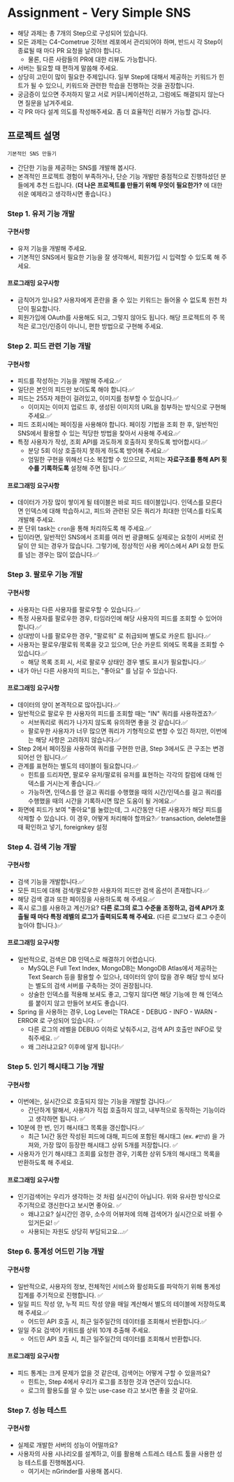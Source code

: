 # Assignment - Very Simple SNS

- 해당 과제는 총 7개의 Step으로 구성되어 있습니다.
- 모든 과제는 C4-Cometrue 깃허브 레포에서 관리되어야 하며, 반드시 각 Step이 종료될 때 마다 PR 요청을 날려야 합니다.
    - 물론, 다른 사람들의 PR에 대한 리뷰도 가능합니다.
- 서버는 필요할 때 편하게 말씀해 주세요.
- 상당히 고민이 많이 필요한 주제입니다. 일부 Step에 대해서 제공하는 키워드가 힌트가 될 수 있으니, 키워드와 관련한 학습을 진행하는 것을 권장합니다.
- 궁금증이 있으면 주저하지 말고 서로 커뮤니케이션하고, 그럼에도 해결되지 않는다면 질문을 남겨주세요.
- 각 PR 마다 설계 의도를 작성해주세요. 좀 더 효율적인 리뷰가 가능할 겁니다.

## 프로젝트 설명

`기본적인 SNS 만들기`

- 간단한 기능을 제공하는 SNS를 개발해 봅시다.
- 본격적인 프로젝트 경험이 부족하거나, 단순 기능 개발만 중점적으로 진행하셨던 분들에게 추천 드립니다. (**더 나은 프로젝트를 만들기 위해 무엇이 필요한가?** 에 대한 쉬운 예제라고 생각하시면 좋습니다.)

### Step 1. 유저 기능 개발

#### 구현사항

- 유저 기능을 개발해 주세요.
- 기본적인 SNS에서 필요한 기능을 잘 생각해서, 회원가입 시 입력할 수 있도록 해 주세요.

#### 프로그래밍 요구사항

- 금칙어가 있나요? 사용자에게 혼란을 줄 수 있는 키워드는 들어올 수 없도록 원천 차단이 필요합니다.
- 회원가입에 OAuth를 사용해도 되고, 그렇지 않아도 됩니다. 해당 프로젝트의 주 목적은 로그인/인증이 아니니, 편한 방법으로 구현해 주세요.

### Step 2. 피드 관련 기능 개발

#### 구현사항

- 피드를 작성하는 기능을 개발해 주세요.✅
- 일단은 본인의 피드만 보이도록 해야 합니다.✅
- 피드는 255자 제한이 걸려있고, 이미지를 첨부할 수 있습니다.✅
    - 이미지는 이미지 업로드 후, 생성된 이미지의 URL을 첨부하는 방식으로 구현해 주세요.✅
- 피드 조회시에는 페이징을 사용해야 합니다. 페이징 기법을 조회 한 후, 일반적인 SNS에서 활용할 수 있는 적당한 방법을 찾아서 사용해 주세요.✅
- 특정 사용자가 작성, 조회 API를 과도하게 호출하지 못하도록 방어합시다.✅
    - 분당 5회 이상 호출하지 못하게 하도록 방어해 주세요.✅
    - 엄밀한 구현을 위해선 다소 복잡할 수 있으므로, 저희는 **자료구조를 통해 API 횟수를 기록하도록** 설정해 주면 됩니다.✅

#### 프로그래밍 요구사항

- 데이터가 가장 많이 쌓이게 될 테이블은 바로 피드 테이블입니다. 인덱스를 모른다면 인덱스에 대해 학습하시고, 피드와 관련된 모든 쿼리가 최대한 인덱스를 타도록 개발해 주세요.
- 분 단위 task는 `cron`을 통해 처리하도록 해 주세요.✅
- 팁이라면, 일반적인 SNS에서 조회를 여러 번 광클해도 실제로는 요청이 서버로 전달이 안 되는 경우가 많습니다. 그렇기에, 정상적인 사용 케이스에서 API 요청 한도를 넘는 경우는 많이 없습니다.✅

### Step 3. 팔로우 기능 개발

#### 구현사항

- 사용자는 다른 사용자를 팔로우할 수 있습니다.✅
- 특정 사용자를 팔로우한 경우, 타임라인에 해당 사용자의 피드를 조회할 수 있어야 합니다.✅
- 상대방이 나를 팔로우한 경우, "팔로워" 로 취급되며 별도로 카운트 됩니다.✅
- 사용자는 팔로우/팔로워 목록을 갖고 있으며, 단순 카운트 외에도 목록을 조회할 수 있습니다.✅
    - 해당 목록 조회 시, 서로 팔로우 상태인 경우 별도 표시가 필요합니다.✅
- 내가 아닌 다른 사용자의 피드는, "좋아요" 를 남길 수 있습니다.

#### 프로그래밍 요구사항

- 데이터의 양이 본격적으로 많아집니다.✅
- 일반적으로 팔로우 한 사용자의 피드를 조회할 때는 "IN" 쿼리를 사용하겠죠?✅
    - 서브쿼리로 쿼리가 나가지 않도록 유의하면 좋을 것 같습니다.✅
    - 팔로우한 사용자가 너무 많으면 쿼리가 기형적으로 변할 수 있긴 하지만, 이번에는 해당 사항은 고려하지 않습니다.✅
- Step 2에서 페이징을 사용하여 쿼리를 구현한 만큼, Step 3에서도 큰 구조는 변경되어선 안 됩니다.✅
- 관계를 표현하는 별도의 테이블이 필요합니다.✅
    - 힌트를 드리자면, 팔로우 유저/팔로워 유저를 표현하는 각각의 칼럼에 대해 인덱스를 거시는게 좋습니다.✅
    - 가능하면, 인덱스를 안 걸고 쿼리를 수행했을 때의 시간/인덱스를 걸고 쿼리를 수행했을 때의 시간을 기록하시면 많은 도움이 될 거에요.✅
- 화면에 피드가 보여 "좋아요"를 눌렀는데, 그 시간동안 다른 사용자가 해당 피드를 삭제할 수 있습니다. 이 경우, 어떻게 처리해야 할까요?✅ transaction, delete했을 때 확인하고 넣기,
  foreignkey 설정

### Step 4. 검색 기능 개발

#### 구현사항

- 검색 기능을 개발합니다.✅
- 모든 피드에 대해 검색/팔로우한 사용자의 피드만 검색 옵션이 존재합니다.✅
- 해당 검색 결과 또한 페이징을 사용하도록 해 주세요.✅
- 혹시 로그를 사용하고 계신가요? **다른 로그의 로그 수준을 조정하고, 검색 API가 호출될 때 마다 특정 레벨의 로그가 출력되도록 해 주세요.** (다른 로그보다 로그 수준이 높아야 합니다.)✅

#### 프로그래밍 요구사항

- 일반적으로, 검색은 DB 인덱스로 해결하기 어렵습니다.
    - MySQL은 Full Text Index, MongoDB는 MongoDB Atlas에서 제공하는 Text Search 등을 활용할 수 있으나, 데이터의 양이 많을 경우 해당 방식 보다는 별도의 검색 서버를
      구축하는 것이 권장됩니다.
    - 상술한 인덱스를 적용해 보셔도 좋고, 그렇지 않다면 해당 기능에 한 해 인덱스를 붙이지 않고 만들어 보셔도 좋습니다.
- Spring 을 사용하는 경우, Log Level는 TRACE - DEBUG - INFO - WARN - ERROR 로 구성되어 있습니다. ✅
    - 다른 로그의 레벨을 DEBUG 이하로 낮춰주시고, 검색 API 호출만 INFO로 맞춰주세요. ✅
    - 왜 그러냐고요? 이후에 알게 됩니다!✅

### Step 5. 인기 해시태그 기능 개발

#### 구현사항

- 이번에는, 실시간으로 호출되지 않는 기능을 개발할 겁니다.✅
    - 간단하게 말해서, 사용자가 직접 호출하지 않고, 내부적으로 동작하는 기능이라고 생각하면 됩니다. ✅
- 10분에 한 번, 인기 해시태그 목록을 갱신합니다.✅
    - 최근 1시간 동안 작성된 피드에 대해, 피드에 포함된 해시태그 (ex. `#안녕`) 을 가져와, 가장 많이 등장한 해시태그 상위 5개를 저장합니다. ✅
- 사용자가 인기 해시태그 조회를 요청한 경우, 기록한 상위 5개의 해시태그 목록을 반환하도록 해 주세요.

#### 프로그래밍 요구사항

- 인기검색어는 우리가 생각하는 것 처럼 실시간이 아닙니다. 위와 유사한 방식으로 주기적으로 갱신한다고 보시면 좋아요. ✅
    - 왜냐고요? 실시간인 경우, 소수의 어뷰저에 의해 검색어가 실시간으로 바뀔 수 있거든요! ✅
    - 사용되는 자원도 상당히 부담되고요...✅

### Step 6. 통계성 어드민 기능 개발

#### 구현사항

- 일반적으로, 사용자의 정보, 전체적인 서비스와 활성화도를 파악하기 위해 통계성 집계를 주기적으로 진행합니다. ✅
- 일일 피드 작성 양, 누적 피드 작성 양을 매일 계산해서 별도의 테이블에 저장하도록 해 주세요.✅
    - 어드민 API 호출 시, 최근 일주일간의 데이터를 조회해서 반환합니다.✅
- 일일 주요 검색어 키워드를 상위 10개 추출해 주세요.
    - 어드민 API 호출 시, 최근 일주일간의 데이터를 조회해서 반환합니다.

#### 프로그래밍 요구사항

- 피드 통계는 크게 문제가 없을 것 같은데, 검색어는 어떻게 구할 수 있을까요?
    - 힌트는, Step 4에서 우리가 로그를 조정한 것과 연관이 있습니다.
    - 로그의 활용도를 알 수 있는 use-case 라고 보시면 좋을 것 같아요.

### Step 7. 성능 테스트

#### 구현사항

- 실제로 개발한 서버의 성능이 어떨까요?
- 사용자의 사용 시나리오를 설계하고, 이를 활용해 스트레스 테스트 툴을 사용한 성능 테스트를 진행해봅시다.
    - 여기서는 nGrinder를 사용해 봅시다.
